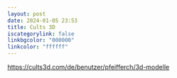 ```yaml
---
layout: post
date: 2024-01-05 23:53
title: Cults 3D
iscategorylink: false
linkbgcolor: "000000"
linkcolor: "ffffff"
---
```

https://cults3d.com/de/benutzer/pfeifferch/3d-modelle
